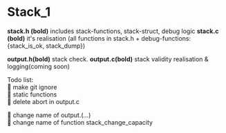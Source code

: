 # Stack_1
**stack.h (bold)** includes stack-functions, stack-struct, debug logic
**stack.c (bold)** it's realisation (all functions in stack.h + debug-functions: {stack_is_ok, stack_dump})

**output.h(bold)** stack check.
**output.c(bold)** stack validity realisation & logging(coming soon)

Todo list:  
:black_square_button: make git ignore  
:black_square_button: static functions  
:black_square_button: delete abort in output.c  

:black_square_button: change name of output.(...)   
:black_square_button: change name of function stack_change_capacity  

